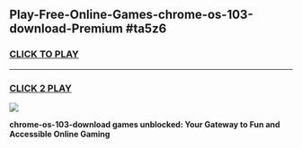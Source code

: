 
## Play-Free-Online-Games-chrome-os-103-download-Premium #ta5z6
<h3>
<a href="https://premium.freeplayer.one?title=chrome-os-103-download&ref=8M">CLICK TO PLAY</a></h3>
<hr>

<h3>
<a href="https://premium.freeplayer.one?title=chrome-os-103-download&ref=8M">CLICK 2 PLAY</a>
  
</h3>

<a href="https://premium.freeplayer.one?title=chrome-os-103-download&ref=8M"><img src="https://clearcache.store/games.png"></a>


**chrome-os-103-download games unblocked: Your Gateway to Fun and Accessible Online Gaming**

